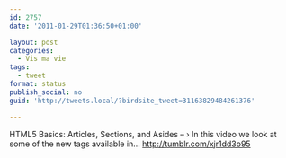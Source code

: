 ```yaml
---
id: 2757
date: '2011-01-29T01:36:50+01:00'

layout: post
categories:
  - Vis ma vie
tags:
  - tweet
format: status
publish_social: no
guid: 'http://tweets.local/?birdsite_tweet=31163829484261376'

---
```


HTML5 Basics: Articles, Sections, and Asides – › In this video we look at some of the new tags available in… http://tumblr.com/xjr1dd3o95